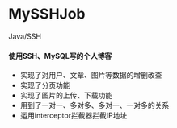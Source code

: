 # MySSHJob
Java/SSH

#### 使用SSH、MySQL写的个人博客
- 实现了对用户、文章、图片等数据的增删改查
- 实现了分页功能
- 实现了图片的上传、下载功能
- 用到了一对一、多对多、多对一、一对多的关系
- 运用interceptor拦截器拦截IP地址
